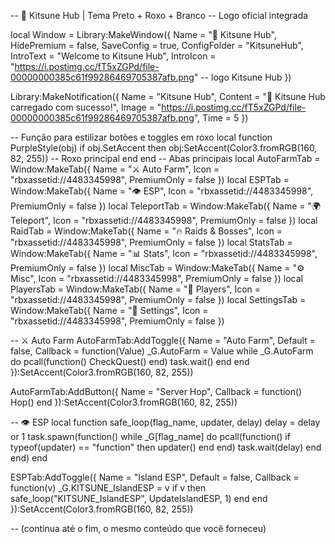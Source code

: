 -- 🦊 Kitsune Hub | Tema Preto + Roxo + Branco
-- Logo oficial integrada

local Window = Library:MakeWindow({
    Name = "🦊 Kitsune Hub",
    HidePremium = false,
    SaveConfig = true,
    ConfigFolder = "KitsuneHub",
    IntroText = "Welcome to Kitsune Hub",
    IntroIcon = "https://i.postimg.cc/fT5xZGPd/file-00000000385c61f99286469705387afb.png" -- logo Kitsune Hub
})

Library:MakeNotification({
    Name = "Kitsune Hub",
    Content = "🦊 Kitsune Hub carregado com sucesso!",
    Image = "https://i.postimg.cc/fT5xZGPd/file-00000000385c61f99286469705387afb.png",
    Time = 5
})

-- Função para estilizar botões e toggles em roxo
local function PurpleStyle(obj)
    if obj.SetAccent then
        obj:SetAccent(Color3.fromRGB(160, 82, 255)) -- Roxo principal
    end
end
-- Abas principais
local AutoFarmTab = Window:MakeTab({ Name = "⚔️ Auto Farm", Icon = "rbxassetid://4483345998", PremiumOnly = false })
local ESPTab = Window:MakeTab({ Name = "👁️ ESP", Icon = "rbxassetid://4483345998", PremiumOnly = false })
local TeleportTab = Window:MakeTab({ Name = "🌍 Teleport", Icon = "rbxassetid://4483345998", PremiumOnly = false })
local RaidTab = Window:MakeTab({ Name = "🔥 Raids & Bosses", Icon = "rbxassetid://4483345998", PremiumOnly = false })
local StatsTab = Window:MakeTab({ Name = "📊 Stats", Icon = "rbxassetid://4483345998", PremiumOnly = false })
local MiscTab = Window:MakeTab({ Name = "⚙️ Misc", Icon = "rbxassetid://4483345998", PremiumOnly = false })
local PlayersTab = Window:MakeTab({ Name = "👤 Players", Icon = "rbxassetid://4483345998", PremiumOnly = false })
local SettingsTab = Window:MakeTab({ Name = "🔧 Settings", Icon = "rbxassetid://4483345998", PremiumOnly = false })

-- ⚔️ Auto Farm
AutoFarmTab:AddToggle({
    Name = "Auto Farm",
    Default = false,
    Callback = function(Value)
        _G.AutoFarm = Value
        while _G.AutoFarm do
            pcall(function()
                CheckQuest()
            end)
            task.wait()
        end
    end
}):SetAccent(Color3.fromRGB(160, 82, 255))

AutoFarmTab:AddButton({
    Name = "Server Hop",
    Callback = function()
        Hop()
    end
}):SetAccent(Color3.fromRGB(160, 82, 255))

-- 👁️ ESP
local function safe_loop(flag_name, updater, delay)
    delay = delay or 1
    task.spawn(function()
        while _G[flag_name] do
            pcall(function()
                if typeof(updater) == "function" then
                    updater()
                end
            end)
            task.wait(delay)
        end
    end)
end

ESPTab:AddToggle({
    Name = "Island ESP",
    Default = false,
    Callback = function(v)
        _G.KITSUNE_IslandESP = v
        if v then safe_loop("KITSUNE_IslandESP", UpdateIslandESP, 1) end
    end
}):SetAccent(Color3.fromRGB(160, 82, 255))

-- (continua até o fim, o mesmo conteúdo que você forneceu)
